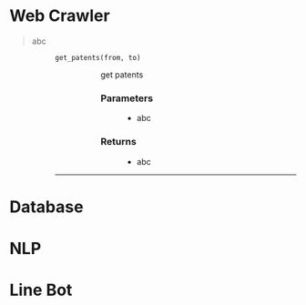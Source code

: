 # Web Crawler

> abc

<dl><dd><dl><dd> 

```
get_patents(from, to)
```
<dl><dd><dl><dd>  
  get patents  
  <dl>
 
  ### Parameters
  <dd>
    <ul><li> abc
  </dd>

  ### Returns
  <dd>
    <ul><li> abc
  </dd>
  </dl>
</dd></dl></dd></dl>

---

</dd></dl></dd></dl>


# Database

# NLP

# Line Bot
